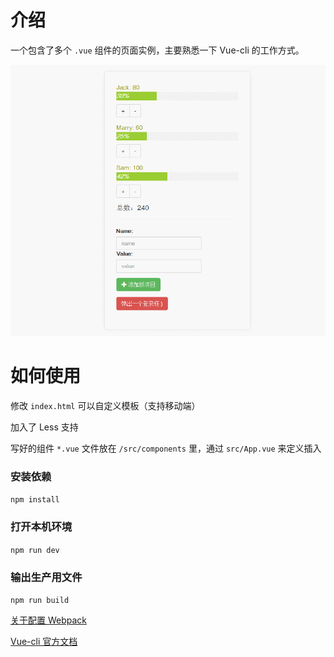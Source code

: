 # 介绍

一个包含了多个 `.vue` 组件的页面实例，主要熟悉一下 Vue-cli 的工作方式。

![](ex.gif)

# 如何使用

修改 `index.html` 可以自定义模板（支持移动端）

加入了 Less 支持

写好的组件 `*.vue` 文件放在 `/src/components` 里，通过 `src/App.vue` 来定义插入

### 安装依赖
`npm install`

### 打开本机环境
`npm run dev`

### 输出生产用文件
`npm run build`

[关于配置 Webpack](http://12g0p20xy.github.io/2017/05/24/webpack/)

[Vue-cli 官方文档](https://github.com/vuejs/vue-cli)